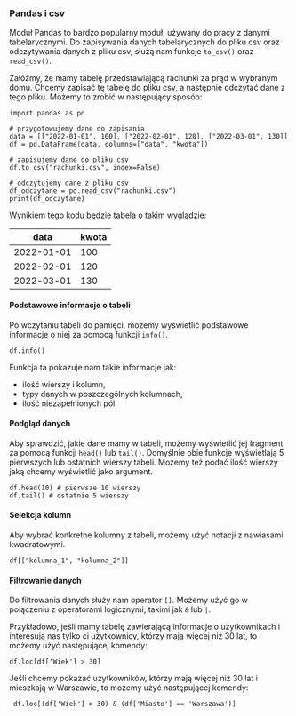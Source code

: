 ### Pandas i csv

Moduł Pandas to bardzo popularny moduł, używany do pracy z danymi tabelarycznymi. Do zapisywania danych tabelarycznych do pliku csv oraz odczytywania danych z pliku csv, służą nam funkcje <code>to_csv()</code> oraz <code>read_csv()</code>.

Załóżmy, że mamy tabelę przedstawiającą rachunki za prąd w wybranym domu. Chcemy zapisać tę tabelę do pliku csv, a następnie odczytać dane z tego pliku. Możemy to zrobić w następujący sposób:

    import pandas as pd

    # przygotowujemy dane do zapisania
    data = [["2022-01-01", 100], ["2022-02-01", 120], ["2022-03-01", 130]]
    df = pd.DataFrame(data, columns=["data", "kwota"])

    # zapisujemy dane do pliku csv
    df.to_csv("rachunki.csv", index=False)

    # odczytujemy dane z pliku csv
    df_odczytane = pd.read_csv("rachunki.csv")
    print(df_odczytane)

Wynikiem tego kodu będzie tabela o takim wyglądzie:

| data | kwota |
| ---- | ----- |
| 2022-01-01	| 100 |
| 2022-02-01	| 120 |
| 2022-03-01	| 130 |

#### Podstawowe informacje o tabeli

Po wczytaniu tabeli do pamięci, możemy wyświetlić podstawowe informacje o niej za pomocą funkcji `info()`.

    df.info()

Funkcja ta pokazuje nam takie informacje jak:

* ilość wierszy i kolumn,
* typy danych w poszczególnych kolumnach,
* ilość niezapełnionych pól.

#### Podgląd danych

Aby sprawdzić, jakie dane mamy w tabeli, możemy wyświetlić jej fragment za pomocą funkcji `head()` lub `tail()`. Domyślnie obie funkcje wyświetlają 5 pierwszych lub ostatnich wierszy tabeli. Możemy też podać ilość wierszy jaką chcemy wyświetlić jako argument.

    df.head(10) # pierwsze 10 wierszy
    df.tail() # ostatnie 5 wierszy

#### Selekcja kolumn

Aby wybrać konkretne kolumny z tabeli, możemy użyć notacji z nawiasami kwadratowymi.

    df[["kolumna_1", "kolumna_2"]]

#### Filtrowanie danych

Do filtrowania danych służy nam operator `[]`. Możemy użyć go w połączeniu z operatorami logicznymi, takimi jak `&` lub `|`.

Przykładowo, jeśli mamy tabelę zawierającą informacje o użytkownikach i interesują nas tylko ci użytkownicy, którzy mają więcej niż 30 lat, to możemy użyć następującej komendy:

    df.loc[df['Wiek'] > 30]

Jeśli chcemy pokazać użytkowników, którzy mają więcej niż 30 lat i mieszkają w Warszawie, to możemy użyć następującej komendy:

     df.loc[(df['Wiek'] > 30) & (df['Miasto'] == 'Warszawa')]